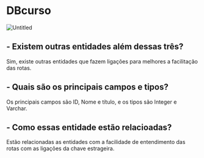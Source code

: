 # DBcurso

![Untitled](https://user-images.githubusercontent.com/115722544/222139498-b13ee8ed-6fb3-446a-90f6-c7ff4a661608.png)

## - Existem outras entidades além dessas três?

Sim, existe outras entidades que fazem ligações para melhores a facilitação das rotas.

## - Quais são os principais campos e tipos?

Os principais campos são ID, Nome e título, e os tipos são Integer e Varchar.

## - Como essas entidade estão relacioadas? 

Estão relacionadas as entidades com a facilidade de entendimento das rotas com as ligações da chave estrageira.

